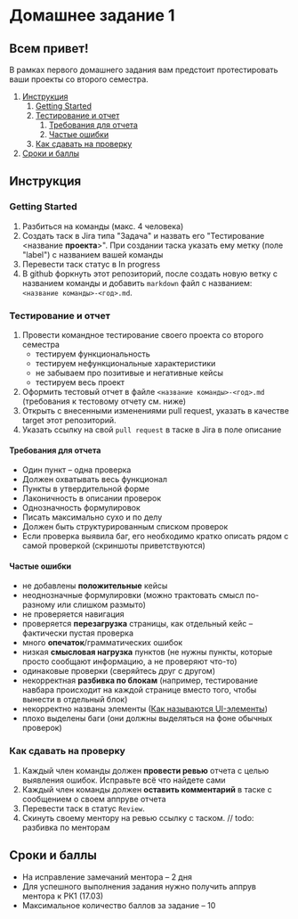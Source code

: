 # Домашнее задание 1

## Всем привет!

В рамках первого домашнего задания вам предстоит протестировать ваши проекты со второго семестра.

1. [Инструкция](#инструкция)
   1. [Getting Started](#getting-started)
   2. [Тестирование и отчет](#тестирование-и-отчет)
      1. [Требования для отчета](#требования-для-отчета)
      2. [Частые ошибки](#частые-ошибки)
   3. [Как сдавать на проверку](#как-сдавать-на-проверку)
2. [Сроки и баллы](#сроки-и-баллы)

## Инструкция

### Getting Started
1. Разбиться на команды (макс. 4 человека)
2. Создать таск в Jira типа "Задача" и назвать его "Тестирование <название **проекта**>". При создании таска указать ему метку (поле "label") с названием вашей команды
3. Перевести таск статус в In progress
4. В github форкнуть этот репозиторий, после создать новую ветку с названием команды и добавить `markdown` файл с названием: `<название команды>-<год>.md`.

### Тестирование и отчет
1. Провести командное тестирование своего проекта со второго семестра
   - тестируем функциональность
   - тестируем нефункциональные характеристики
   - не забываем про позитивые и негативные кейсы
   - тестируем весь проект
2. Оформить тестовый отчет в файле `<название команды>-<год>.md` (требования к тестовому отчету см. ниже)
3. Открыть с внесенными изменениями pull request, указать в качестве target этот репозиторий.
4. Указать ссылку на свой  `pull request` в таске в Jira в поле описание

#### Требования для отчета

- Один пункт – одна проверка
- Должен охватывать весь функционал
- Пункты в утвердительной форме
- Лаконичность в описании проверок
- Однозначность формулировок
- Писать максимально сухо и по делу
- Должен быть структурированным списком проверок
- Если проверка выявила баг, его необходимо кратко описать рядом с самой проверкой (скриншоты приветствуются)

#### Частые ошибки
- не добавлены **положительные** кейсы
- неоднозначные формулировки (можно трактовать смысл по-разному или слишком размыто)
- не проверяется навигация
- проверяется **перезагрузка** страницы, как отдельный кейс – фактически пустая проверка
- много **опечаток**/грамматических ошибок
- низкая **смысловая нагрузка** пунктов (не нужны пункты, которые просто сообщают информацию, а не проверяют что-то)
- одинаковые проверки (сверяйтесь друг с другом)
- некорректная **разбивка по блокам** (например, тестирование навбара происходит на каждой странице вместо того, чтобы вынести в отдельный блок)
- некорректно названы элементы ([Как называются UI-элементы](https://telegra.ph/UI-elements-07-05))
- плохо выделены баги (они должны выделяться на фоне обычных проверок)

### Как сдавать на проверку
1. Каждый член команды должен **провести ревью** отчета с целью выявления ошибок. Исправьте всё что найдете сами
2. Каждый член команды должен **оставить комментарий** в таске с сообщением о своем аппруве отчета
3. Перевести таск в статус `Review`.
4. Скинуть своему ментору на ревью ссылку с таском. // todo: разбивка по менторам


## Сроки и баллы
- На исправление замечаний ментора – 2 дня
- Для успешного выполнения задания нужно получить аппрув ментора к РК1 (17.03)
- Максимальное количество баллов за задание – 10

